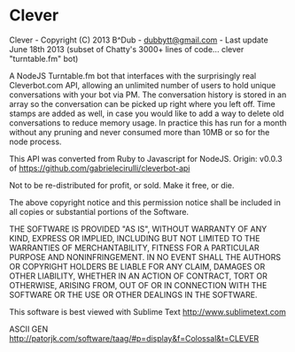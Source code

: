 Clever
======

Clever - Copyright (C) 2013 B^Dub - dubbytt@gmail.com - Last update June 18th 2013
(subset of Chatty's 3000+ lines of code... clever "turntable.fm" bot)

A NodeJS Turntable.fm bot that interfaces with the surprisingly real
Cleverbot.com API, allowing an unlimited number of users to hold
unique conversations with your bot via PM.  The conversation history
is stored in an array so the conversation can be picked up right 
where you left off.  Time stamps are added as well, in case you would
like to add a way to delete old conversations to reduce memory usage.
In practice this has run for a month without any pruning and never 
consumed more than 10MB or so for the node process.

This API was converted from Ruby to Javascript for NodeJS.
Origin: v0.0.3 of https://github.com/gabrielecirulli/cleverbot-api

Not to be re-distributed for profit, or sold. Make it free, or die.

The above copyright notice and this permission notice shall be included in
all copies or substantial portions of the Software.

THE SOFTWARE IS PROVIDED "AS IS", WITHOUT WARRANTY OF ANY KIND, EXPRESS OR
IMPLIED, INCLUDING BUT NOT LIMITED TO THE WARRANTIES OF MERCHANTABILITY,
FITNESS FOR A PARTICULAR PURPOSE AND NONINFRINGEMENT. IN NO EVENT SHALL THE
AUTHORS OR COPYRIGHT HOLDERS BE LIABLE FOR ANY CLAIM, DAMAGES OR OTHER
LIABILITY, WHETHER IN AN ACTION OF CONTRACT, TORT OR OTHERWISE, ARISING
FROM, OUT OF OR IN CONNECTION WITH THE SOFTWARE OR THE USE OR OTHER DEALINGS
IN THE SOFTWARE.

This software is best viewed with Sublime Text http://www.sublimetext.com

ASCII GEN http://patorjk.com/software/taag/#p=display&f=Colossal&t=CLEVER
